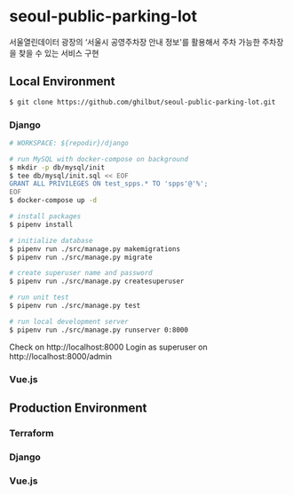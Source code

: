 # seoul-public-parking-lot
서울열린데이터 광장의 ‘서울시 공영주차장 안내 정보'를 활용해서 주차 가능한 주차장을 찾을 수 있는 서비스 구현


## Local Environment

```bash
$ git clone https://github.com/ghilbut/seoul-public-parking-lot.git
```


### Django

```bash
# WORKSPACE: ${repodir}/django

# run MySQL with docker-compose on background
$ mkdir -p db/mysql/init
$ tee db/mysql/init.sql << EOF
GRANT ALL PRIVILEGES ON test_spps.* TO 'spps'@'%';
EOF
$ docker-compose up -d

# install packages
$ pipenv install

# initialize database
$ pipenv run ./src/manage.py makemigrations
$ pipenv run ./src/manage.py migrate

# create superuser name and password
$ pipenv run ./src/manage.py createsuperuser

# run unit test
$ pipenv run ./src/manage.py test

# run local development server
$ pipenv run ./src/manage.py runserver 0:8000
```

Check on http://localhost:8000
Login as superuser on http://localhost:8000/admin

### Vue.js


## Production Environment


### Terraform


### Django


### Vue.js
